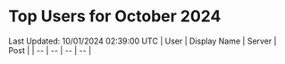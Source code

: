 # Top Users for October 2024
Last Updated: 10/01/2024 02:39:00 UTC
| User | Display Name | Server | Post |
| -- | -- | -- | -- |
